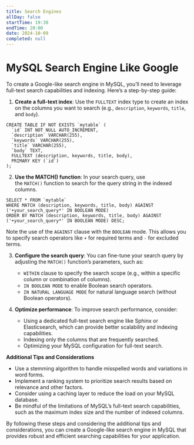 ```yaml
---
title: Search Engines
allDay: false
startTime: 19:30
endTime: 20:00
date: 2024-10-09
completed: null
---
```

# MySQL Search Engine Like Google

To create a Google-like search engine in MySQL, you’ll need to leverage full-text search capabilities and indexing. Here’s a step-by-step guide:

1. **Create a full-text index**: Use the `FULLTEXT` index type to create an index on the columns you want to search (e.g., `description`, `keywords`, `title`, and `body`).

```
CREATE TABLE IF NOT EXISTS `mytable` (
  `id` INT NOT NULL AUTO_INCREMENT,
  `description` VARCHAR(255),
  `keywords` VARCHAR(255),
  `title` VARCHAR(255),
  `body` TEXT,
  FULLTEXT (description, keywords, title, body),
  PRIMARY KEY (`id`)
);
```

2. **Use the MATCH() function**: In your search query, use the `MATCH()` function to search for the query string in the indexed columns.

```
SELECT * FROM `mytable`
WHERE MATCH (description, keywords, title, body) AGAINST ('+your_search_query*' IN BOOLEAN MODE)
ORDER BY MATCH (description, keywords, title, body) AGAINST ('+your_search_query*' IN BOOLEAN MODE) DESC;
```

Note the use of the `AGAINST` clause with the `BOOLEAN` mode. This allows you to specify search operators like `+` for required terms and `-` for excluded terms.

3. **Configure the search query**: You can fine-tune your search query by adjusting the `MATCH()` function’s parameters, such as:
    
    - `WITHIN` clause to specify the search scope (e.g., within a specific column or combination of columns).
    - `IN BOOLEAN MODE` to enable Boolean search operators.
    - `IN NATURAL LANGUAGE MODE` for natural language search (without Boolean operators).
4. **Optimize performance**: To improve search performance, consider:
    
    - Using a dedicated full-text search engine like Sphinx or Elasticsearch, which can provide better scalability and indexing capabilities.
    - Indexing only the columns that are frequently searched.
    - Optimizing your MySQL configuration for full-text search.

**Additional Tips and Considerations**

- Use a stemming algorithm to handle misspelled words and variations in word forms.
- Implement a ranking system to prioritize search results based on relevance and other factors.
- Consider using a caching layer to reduce the load on your MySQL database.
- Be mindful of the limitations of MySQL’s full-text search capabilities, such as the maximum index size and the number of indexed columns.

By following these steps and considering the additional tips and considerations, you can create a Google-like search engine in MySQL that provides robust and efficient searching capabilities for your application.